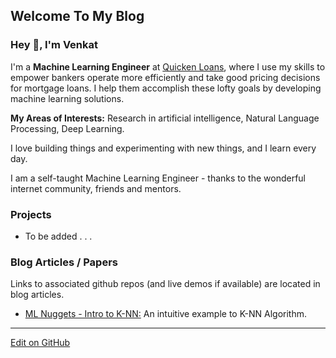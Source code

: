 ## Welcome To My Blog

### Hey 👋, I'm Venkat 

I'm a **Machine Learning Engineer** at [Quicken Loans](https://www.quickenloans.com/), where I use my skills to empower bankers operate more efficiently and take good pricing decisions for mortgage loans. 
I help them accomplish these lofty goals by developing machine learning solutions.

**My Areas of Interests:** Research in artificial intelligence, Natural Language Processing, Deep Learning.

I love building things and experimenting with new things, and I learn every day.

I am a self-taught Machine Learning Engineer - thanks to the wonderful internet community, friends and mentors.

### Projects

- To be added . . .


### Blog Articles / Papers
Links to associated github repos (and live demos if available) are located in blog articles.

- <a href="https://venkatkollimarla.medium.com/machine-learning-nuggets-introduction-to-k-nn-algorithm-2bb6ddf3876b" target="_blank">ML Nuggets - Intro to K-NN:</a> An intuitive example to K-NN Algorithm.


---

<a href="https://github.com/venkatkollimarla/venkatkollimarla.github.io" target="_blank">Edit on GitHub</a>
